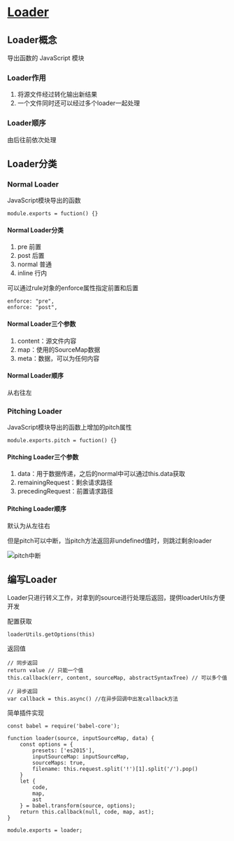 # [Loader](https://www.teqng.com/2021/08/11/%E5%A4%9A%E5%9B%BE%E8%AF%A6%E8%A7%A3%EF%BC%8C%E4%B8%80%E6%AC%A1%E6%80%A7%E6%90%9E%E6%87%82webpack-loader/)

## Loader概念

导出函数的 JavaScript 模块

### Loader作用

1. 将源文件经过转化输出新结果
2. 一个文件同时还可以经过多个loader一起处理

### Loader顺序

由后往前依次处理

## Loader分类

### Normal Loader

JavaScript模块导出的函数

```JS
module.exports = fuction() {}
```

#### Normal Loader分类

1. pre 前置
2. post 后置
3. normal 普通
4. inline 行内

可以通过rule对象的enforce属性指定前置和后置

```
enforce: "pre",
enforce: "post",
```

#### Normal Loader三个参数

1. content：源文件内容
2. map：使用的SourceMap数据
3. meta：数据，可以为任何内容

#### Normal Loader顺序

从右往左

### Pitching Loader

JavaScript模块导出的函数上增加的pitch属性

```JS
module.exports.pitch = fuction() {}
```

#### Pitching Loader三个参数

1. data：用于数据传递，之后的normal中可以通过this.data获取
2. remainingRequest：剩余请求路径
3. precedingRequest：前置请求路径

#### Pitching Loader顺序

默认为从左往右

但是pitch可以中断，当pitch方法返回非undefined值时，则跳过剩余loader

![pitch中断](assets/07-pitch中断.jpeg)

## 编写Loader

Loader只进行转义工作，对拿到的source进行处理后返回，提供loaderUtils方便开发

配置获取

```JS
loaderUtils.getOptions(this)
```

返回值

```JS
// 同步返回
return value // 只能一个值
this.callback(err, content, sourceMap, abstractSyntaxTree) // 可以多个值

// 异步返回
var callback = this.async() //在异步回调中出发callback方法
```

简单插件实现

```JS
const babel = require('babel-core');

function loader(source, inputSourceMap, data) {
    const options = {
        presets: ['es2015'],
        inputSourceMap: inputSourceMap,
        sourceMaps: true,
        filename: this.request.split('!')[1].split('/').pop()
    }
    let {
        code,
        map,
        ast
    } = babel.transform(source, options);
    return this.callback(null, code, map, ast);
}

module.exports = loader;
```
